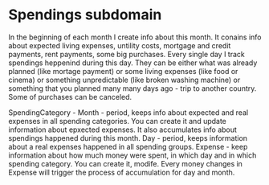 # Spendings subdomain

In the beginning of each month I create info about this month. It conains info about expected living expenses, untility costs, mortgage and credit payments, rent payments, some big purchases. Every single day I track spendings heppenind during this day. They can be either what was already planned (like mortage payment) or some living expenses (like food or cinema) or something unpredictable (like broken washing machine) or something that you planned many many days ago - trip to another country. Some of purchases can be canceled.


SpendingCategory - 
Month - period, keeps info about expected and real expenses in all spending categories. You can create it and update information about epxected expenses. It also accumulates info about spendings happened during this month. 
Day - period, keeps information about a real expenses happened in all spending groups. 
Expense - keep information about how much money were spent, in which day and in which spending category. You can create it, modife. Every money changes in Expense will trigger the process of accumulation for day and month. 



